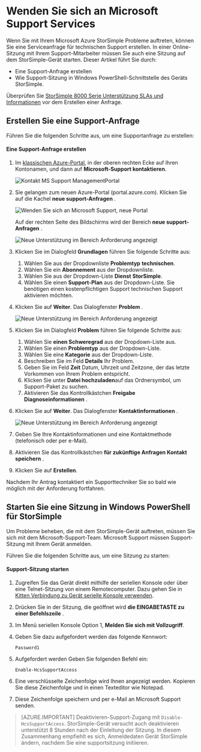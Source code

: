 <properties 
   pageTitle="Wenden Sie sich an Microsoft Support | Microsoft Azure"
   description="Informationen Sie zu eine Supportanfrage erstellen eine Sitzung auf dem Gerät StorSimple."
   services="storsimple"
   documentationCenter=""
   authors="alkohli"
   manager="carmonm"
   editor="" />
<tags 
   ms.service="storsimple"
   ms.devlang="na"
   ms.topic="article"
   ms.tgt_pltfrm="na"
   ms.workload="na"
   ms.date="09/21/2016"
   ms.author="alkohli" />

# <a name="contact-microsoft-support"></a>Wenden Sie sich an Microsoft Support Services

Wenn Sie mit Ihrem Microsoft Azure StorSimple Probleme auftreten, können Sie eine Serviceanfrage für technischen Support erstellen. In einer Online-Sitzung mit Ihrem Support-Mitarbeiter müssen Sie auch eine Sitzung auf dem StorSimple-Gerät starten. Dieser Artikel führt Sie durch:

- Eine Support-Anfrage erstellen
- Wie Support-Sitzung in Windows PowerShell-Schnittstelle des Geräts StorSimple.

Überprüfen Sie [StorSimple 8000 Serie Unterstützung SLAs und Informationen](https://msdn.microsoft.com/library/mt433077.aspx) vor dem Erstellen einer Anfrage.

## <a name="create-a-support-request"></a>Erstellen Sie eine Support-Anfrage

Führen Sie die folgenden Schritte aus, um eine Supportanfrage zu erstellen:

#### <a name="to-create-a-support-request"></a>Eine Support-Anfrage erstellen

1. Im [klassischen Azure-Portal](https://manage.windowsazure.com/), in der oberen rechten Ecke auf Ihren Kontonamen, und dann auf **Microsoft-Support kontaktieren**.

    ![Kontakt MS Support ManagementPortal](./media/storsimple-contact-microsoft-support/Ibiza1.png)

2. Sie gelangen zum neuen Azure-Portal (portal.azure.com). Klicken Sie auf die Kachel **neue support-Anfragen** .

    ![Wenden Sie sich an Microsoft Support, neue Portal](./media/storsimple-contact-microsoft-support/Ibiza2.png)

    Auf der rechten Seite des Bildschirms wird der Bereich **neue support-Anfragen** . 

    ![Neue Unterstützung im Bereich Anforderung angezeigt](./media/storsimple-contact-microsoft-support/Ibiza3a.png)

3. Klicken Sie im Dialogfeld **Grundlagen** führen Sie folgende Schritte aus:                                
    1. Wählen Sie aus der Dropdownliste **Problemtyp** **technischen**.
    2. Wählen Sie ein **Abonnement** aus der Dropdownliste.
    3. Wählen Sie aus der Dropdown-Liste **Dienst** **StorSimple**. 
    4. Wählen Sie einen **Support-Plan** aus der Dropdown-Liste. Sie benötigen einen kostenpflichtigen Support technischen Support aktivieren möchten.

4. Klicken Sie auf **Weiter**. Das Dialogfenster **Problem** .

    ![Neue Unterstützung im Bereich Anforderung angezeigt](./media/storsimple-contact-microsoft-support/Ibiza5a.png) 

5. Klicken Sie im Dialogfeld **Problem** führen Sie folgende Schritte aus:

    1.  Wählen Sie **einen Schweregrad** aus der Dropdown-Liste aus.
    2.  Wählen Sie einen **Problemtyp** aus der Dropdown-Liste.
    3.  Wählen Sie eine **Kategorie** aus der Dropdown-Liste. 
    4.  Beschreiben Sie im Feld **Details** Ihr Problem.
    5.  Geben Sie im Feld **Zeit** Datum, Uhrzeit und Zeitzone, der das letzte Vorkommen von Ihrem Problem entspricht.
    6.  Klicken Sie unter **Datei hochzuladen**auf das Ordnersymbol, um Support-Paket zu suchen.
    7.  Aktivieren Sie das Kontrollkästchen **Freigabe Diagnoseinformationen** .

6. Klicken Sie auf **Weiter**. Das Dialogfenster **Kontaktinformationen** .

    ![Neue Unterstützung im Bereich Anforderung angezeigt](./media/storsimple-contact-microsoft-support/Ibiza6a.png) 

7. Geben Sie Ihre Kontaktinformationen und eine Kontaktmethode (telefonisch oder per e-Mail). 

8. Aktivieren Sie das Kontrollkästchen **für zukünftige Anfragen Kontakt speichern** .

9. Klicken Sie auf **Erstellen**.

Nachdem Ihr Antrag kontaktiert ein Supporttechniker Sie so bald wie möglich mit der Anforderung fortfahren.

## <a name="start-a-support-session-in-windows-powershell-for-storsimple"></a>Starten Sie eine Sitzung in Windows PowerShell für StorSimple

Um Probleme beheben, die mit dem StorSimple-Gerät auftreten, müssen Sie sich mit dem Microsoft-Support-Team. Microsoft Support müssen Support-Sitzung mit Ihrem Gerät anmelden. 

Führen Sie die folgenden Schritte aus, um eine Sitzung zu starten:

#### <a name="to-start-a-support-session"></a>Support-Sitzung starten

1. Zugreifen Sie das Gerät direkt mithilfe der seriellen Konsole oder über eine Telnet-Sitzung von einem Remotecomputer. Dazu gehen Sie in [Kitten Verbindung zu Gerät serielle Konsole verwenden](storsimple-deployment-walkthrough.md#use-putty-to-connect-to-the-device-serial-console).

2. Drücken Sie in der Sitzung, die geöffnet wird **die EINGABETASTE zu einer Befehlszeile** .

3. Im Menü seriellen Konsole Option 1, **Melden Sie sich mit Vollzugriff**.

4. Geben Sie dazu aufgefordert werden das folgende Kennwort: 

    `Password1`

5. Aufgefordert werden Geben Sie folgenden Befehl ein:

    `Enable-HcsSupportAccess`

6. Eine verschlüsselte Zeichenfolge wird Ihnen angezeigt werden. Kopieren Sie diese Zeichenfolge und in einen Texteditor wie Notepad.

7. Diese Zeichenfolge speichern und per e-Mail an Microsoft Support senden. 

> [AZURE.IMPORTANT] Deaktivieren-Support-Zugang mit `Disable-HcsSupportAccess`. StorSimple-Gerät versucht auch deaktivieren unterstützt 8 Stunden nach der Einleitung der Sitzung. In diesem Zusammenhang empfiehlt es sich, Anmeldedaten Gerät StorSimple ändern, nachdem Sie eine supportsitzung initiieren.
